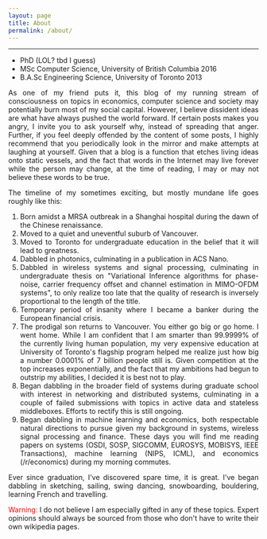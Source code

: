 ```yaml
---
layout: page
title: About
permalink: /about/
---
```


<hr>
<div class="post-section"></div>

<style>
body {
 text-align: justify;
 text-justify: inter-word;
}
</style>

* PhD (LOL? tbd I guess)
* MSc Computer Science, University of British Columbia 2016
* B.A.Sc Engineering Science, University of Toronto 2013

As one of my friend puts it, this blog of my running stream of consciousness on topics in economics, 
computer science and society may potentially burn most of my social capital. However, I believe dissident 
ideas are what have always pushed the  world forward. If certain posts makes you angry, I invite you to 
ask yourself why, instead of spreading that anger. Further, if you feel deeply offended by the content of 
some posts, I highly recommend that you periodically look in the mirror and make attempts at laughing at
yourself. Given that a blog is a function that etches living ideas onto static vessels, and the fact that
words in the Internet may live forever while the person may change, at the time of reading, I may or may
not believe these words to be true. 
 
The timeline of my sometimes exciting, but mostly mundane life goes roughly like this:
1. Born amidst a MRSA outbreak in a Shanghai hospital during the dawn of the Chinese renaissance.
2. Moved to a quiet and uneventful suburb of Vancouver.
3. Moved to Toronto for undergraduate education in the belief that it will lead to greatness.
4. Dabbled in photonics, culminating in a publication in ACS Nano.
5. Dabbled in wireless systems and signal processing, culminating in undergraduate thesis on
"Variational Inference algorithms for phase-noise, carrier frequency offset and channel estimation
in MIMO-OFDM systems", to only realize too late that the quality of research is inversely proportional
to the length of the title.
6. Temporary period of insanity where I became a banker during the European financial crisis.
7. The prodigal son returns to Vancouver. You either go big or go home. I went home. While I am 
confident that I am smarter than 99.9999% of the currently living human population, my very expensive
education at University of Toronto's flagship program helped me realize just how big a number 0.0001%
of 7 billion people still is. Given competition at the top increases exponentially, and the fact that 
my ambitions had begun to outstrip my abilities, I decided it is best not to play. 
8. Began dabbling in the broader field of systems during graduate school with interest in networking 
and distributed systems, culminating in a couple of failed submissions with topics in active data
and stateless middleboxes. Efforts to rectify this is still ongoing.
9. Began dabbling in machine learning and economics, both respectable natural directions to pursue 
given my background in systems, wireless signal processing and finance. These days you will find me reading 
papers on systems (OSDI, SOSP, SIGCOMM, EUROSYS, MOBISYS, IEEE Transactions), machine learning (NIPS, ICML), 
and economics (/r/economics) during my morning
commutes. 

Ever since graduation, I've discovered spare time, it is great. I've began dabbling in sketching, sailing, swing dancing,
snowboarding, bouldering, learning French and travelling.

<span style="color:red">Warning:</span> I do not believe I am especially gifted in any of these topics.
Expert opinions should always be sourced from those who don't have to write their own wikipedia pages.
